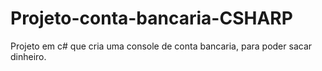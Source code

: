 # Projeto-conta-bancaria-CSHARP
Projeto em c# que cria uma console de conta bancaria, para poder sacar dinheiro.
